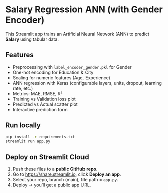 # Salary Regression ANN (with Gender Encoder)

This Streamlit app trains an Artificial Neural Network (ANN) to predict **Salary** using tabular data.

## Features
- Preprocessing with `label_encoder_gender.pkl` for Gender
- One-hot encoding for Education & City
- Scaling for numeric features (Age, Experience)
- ANN regression with Keras (configurable layers, units, dropout, learning rate, etc.)
- Metrics: MAE, RMSE, R²
- Training vs Validation loss plot
- Predicted vs Actual scatter plot
- Interactive prediction form

## Run locally
```bash
pip install -r requirements.txt
streamlit run app.py
```

## Deploy on Streamlit Cloud
1. Push these files to a **public GitHub repo**.
2. Go to https://share.streamlit.io, click **Deploy an app**.
3. Select your repo, branch (main), file path = `app.py`.
4. Deploy → you’ll get a public app URL.
